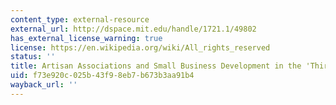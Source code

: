 ```yaml
---
content_type: external-resource
external_url: http://dspace.mit.edu/handle/1721.1/49802
has_external_license_warning: true
license: https://en.wikipedia.org/wiki/All_rights_reserved
status: ''
title: Artisan Associations and Small Business Development in the 'Third' Italy
uid: f73e920c-025b-43f9-8eb7-b673b3aa91b4
wayback_url: ''
---
```

